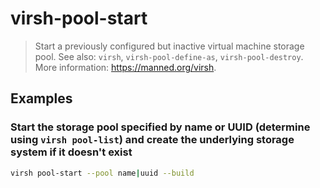 # virsh-pool-start

> Start a previously configured but inactive virtual machine storage pool. See also: `virsh`, `virsh-pool-define-as`, `virsh-pool-destroy`. More information: <https://manned.org/virsh>.

## Examples

### Start the storage pool specified by name or UUID (determine using `virsh pool-list`) and create the underlying storage system if it doesn't exist

```bash
virsh pool-start --pool name|uuid --build
```
